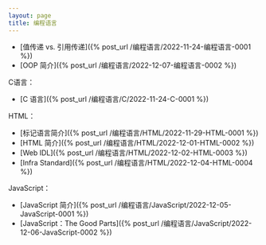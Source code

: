 ```yaml
---
layout: page
title: 编程语言
---
```


* [值传递 vs. 引用传递]({% post_url /编程语言/2022-11-24-编程语言-0001 %})
* [OOP 简介]({% post_url /编程语言/2022-12-07-编程语言-0002 %})

C语言：
* [C 语言]({% post_url /编程语言/C/2022-11-24-C-0001 %})

HTML：
* [标记语言简介]({% post_url /编程语言/HTML/2022-11-29-HTML-0001 %})
* [HTML 简介]({% post_url /编程语言/HTML/2022-12-01-HTML-0002 %})
* [Web IDL]({% post_url /编程语言/HTML/2022-12-02-HTML-0003 %})
* [Infra Standard]({% post_url /编程语言/HTML/2022-12-04-HTML-0004 %})

JavaScript：
* [JavaScript 简介]({% post_url /编程语言/JavaScript/2022-12-05-JavaScript-0001 %})
* [JavaScript：The Good Parts]({% post_url /编程语言/JavaScript/2022-12-06-JavaScript-0002 %})
